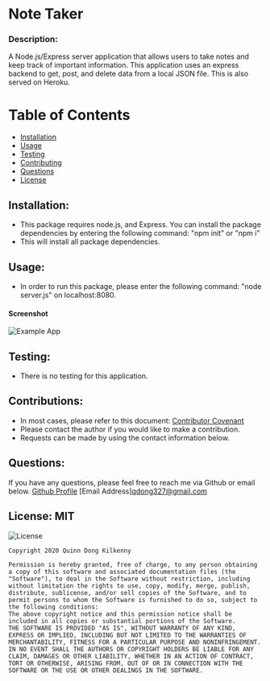 # Note Taker

### Description: 
A Node.js/Express server application that allows users to take notes and keep track of important information. This application uses an express backend to get, post, and delete data from a local JSON file. This is also served on Heroku.

# Table of Contents 
- [Installation](https://github.com/qudoki/notetaker/blob/master/README.md#installation)
- [Usage](https://github.com/qudoki/notetaker/blob/master/README.md#usage)
- [Testing](https://github.com/qudoki/notetaker/blob/master/README.md#testing)
- [Contributing](https://github.com/qudoki/notetaker/blob/master/README.md#contributions)
- [Questions](https://github.com/qudoki/notetaker/blob/master/README.md#questions)
- [License](https://github.com/qudoki/notetaker/blob/master/README.md#license)

## Installation: 
- This package requires node.js, and Express. You can install the package dependencies by entering the following command: "npm init" or "npm i"
- This will install all package dependencies.

## Usage: 
- In order to run this package, please enter the following command: "node server.js" on localhost:8080.
#### Screenshot
![Example App](/Develop/assets/example.pngassets/example.png)

## Testing: 
- There is no testing for this application.

## Contributions: 
- In most cases, please refer to this document: [Contributor Covenant](https://www.contributor-covenant.org/) 
- Please contact the author if you would like to make a contribution.
- Requests can be made by using the contact information below.

## Questions: 
If you have any questions, please feel free to reach me via Github or email below.
[Github Profile](https://github.com/qudoki)
[Email Address]<qdong327@gmail.com>

## License: MIT 
![License](https://img.shields.io/badge/license-MIT-green")

    Copyright 2020 Quinn Dong Kilkenny 

    Permission is hereby granted, free of charge, to any person obtaining a copy of this software and associated documentation files (the "Software"), to deal in the Software without restriction, including without limitation the rights to use, copy, modify, merge, publish, distribute, sublicense, and/or sell copies of the Software, and to permit persons to whom the Software is furnished to do so, subject to the following conditions:
    The above copyright notice and this permission notice shall be included in all copies or substantial portions of the Software.
    THE SOFTWARE IS PROVIDED "AS IS", WITHOUT WARRANTY OF ANY KIND, EXPRESS OR IMPLIED, INCLUDING BUT NOT LIMITED TO THE WARRANTIES OF MERCHANTABILITY, FITNESS FOR A PARTICULAR PURPOSE AND NONINFRINGEMENT. IN NO EVENT SHALL THE AUTHORS OR COPYRIGHT HOLDERS BE LIABLE FOR ANY CLAIM, DAMAGES OR OTHER LIABILITY, WHETHER IN AN ACTION OF CONTRACT, TORT OR OTHERWISE, ARISING FROM, OUT OF OR IN CONNECTION WITH THE SOFTWARE OR THE USE OR OTHER DEALINGS IN THE SOFTWARE.
